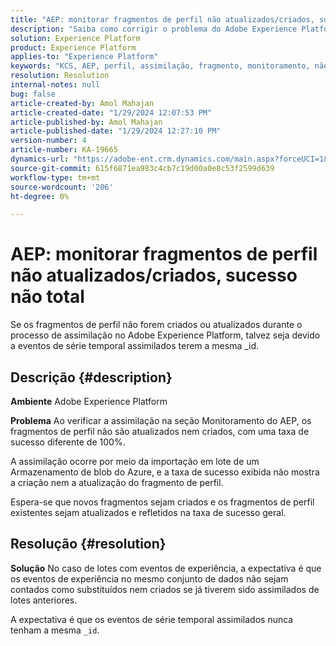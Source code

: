```yaml
---
title: "AEP: monitorar fragmentos de perfil não atualizados/criados, sucesso não total"
description: "Saiba como corrigir o problema do Adobe Experience Platform em que os fragmentos de perfil não são atualizados/criados durante a assimilação."
solution: Experience Platform
product: Experience Platform
applies-to: "Experience Platform"
keywords: "KCS, AEP, perfil, assimilação, fragmento, monitoramento, não atualizado, não criado, taxa de sucesso não 100%, Adobe Experience Platform"
resolution: Resolution
internal-notes: null
bug: false
article-created-by: Amol Mahajan
article-created-date: "1/29/2024 12:07:53 PM"
article-published-by: Amol Mahajan
article-published-date: "1/29/2024 12:27:10 PM"
version-number: 4
article-number: KA-19665
dynamics-url: "https://adobe-ent.crm.dynamics.com/main.aspx?forceUCI=1&pagetype=entityrecord&etn=knowledgearticle&id=61923f04-9fbe-ee11-9079-6045bd0061cb"
source-git-commit: 615f6871ea983c4cb7c19d00a0e8c53f2599d639
workflow-type: tm+mt
source-wordcount: '206'
ht-degree: 0%

---
```


# AEP: monitorar fragmentos de perfil não atualizados/criados, sucesso não total


Se os fragmentos de perfil não forem criados ou atualizados durante o processo de assimilação no Adobe Experience Platform, talvez seja devido a eventos de série temporal assimilados terem a mesma _id.

## Descrição {#description}


<b>Ambiente</b>
Adobe Experience Platform

<b>Problema</b>
Ao verificar a assimilação na seção Monitoramento do AEP, os fragmentos de perfil não são atualizados nem criados, com uma taxa de sucesso diferente de 100%.

A assimilação ocorre por meio da importação em lote de um Armazenamento de blob do Azure, e a taxa de sucesso exibida não mostra a criação nem a atualização do fragmento de perfil.

Espera-se que novos fragmentos sejam criados e os fragmentos de perfil existentes sejam atualizados e refletidos na taxa de sucesso geral.


## Resolução {#resolution}


<b>Solução</b>
No caso de lotes com eventos de experiência, a expectativa é que os eventos de experiência no mesmo conjunto de dados não sejam contados como substituídos nem criados se já tiverem sido assimilados de lotes anteriores.

A expectativa é que os eventos de série temporal assimilados nunca tenham a mesma `_id`.
